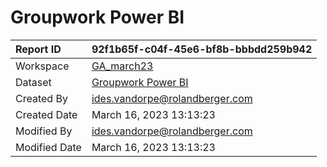 



# Groupwork Power BI

|Report ID|92f1b65f-c04f-45e6-bf8b-bbbdd259b942|
| :--- | :--- |
|Workspace|[GA_march23](../Workspaces/GA_march23.md)|
|Dataset|[Groupwork Power BI](../Datasets/Groupwork-Power-BI.md)|
|Created By|ides.vandorpe@rolandberger.com|
|Created Date|March 16, 2023 13:13:23|
|Modified By|ides.vandorpe@rolandberger.com|
|Modified Date|March 16, 2023 13:13:23|
